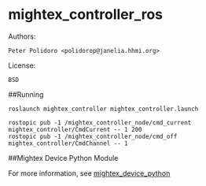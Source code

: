 mightex_controller_ros
======================

Authors:

    Peter Polidoro <polidorop@janelia.hhmi.org>

License:

    BSD

##Running

```shell
roslaunch mightex_controller mightex_controller.launch
```

```shell
rostopic pub -1 /mightex_controller_node/cmd_current mightex_controller/CmdCurrent -- 1 200
rostopic pub -1 /mightex_controller_node/cmd_off mightex_controller/CmdChannel -- 1
```

##Mightex Device Python Module

For more information, see [mightex_device_python](https://github.com/janelia-pypi/mightex_device_python)
